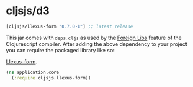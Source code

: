 
# cljsjs/d3

[](dependency)
```clojure
[cljsjs/llexus-form "0.7.0-1"] ;; latest release
```
[](/dependency)

This jar comes with `deps.cljs` as used by the [Foreign Libs][flibs] feature
of the Clojurescript compiler. After adding the above dependency to your project
you can require the packaged library like so:

[Llexus-form](https://github.com/little-arhat/llexus-form).

```clojure
(ns application.core
  (:require cljsjs.llexus-form))
```

[flibs]: https://github.com/clojure/clojurescript/wiki/Foreign-Dependencies
